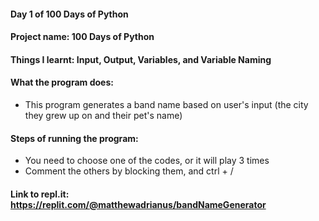 #### Day 1 of 100 Days of Python
#### Project name: 100 Days of Python
#### Things I learnt: Input, Output, Variables, and Variable Naming

#### What the program does:
- This program generates a band name based on user's input (the city they grew up on and their pet's name)

#### Steps of running the program:
- You need to choose one of the codes, or it will play 3 times
- Comment the others by blocking them, and ctrl + /

#### Link to repl.it: https://replit.com/@matthewadrianus/bandNameGenerator 
